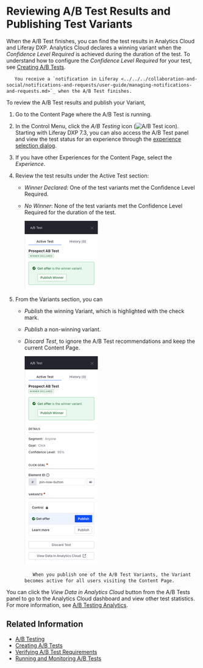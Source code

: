 # Reviewing A/B Test Results and Publishing Test Variants

When the A/B Test finishes, you can find the test results in Analytics Cloud and Liferay DXP. Analytics Cloud declares a winning variant when the *Confidence Level Required* is achieved during the duration of the test. To understand how to configure the *Confidence Level Required* for your test, see [Creating A/B Tests](./creating-ab-tests.md).

```tip::
   You receive a `notification in Liferay <../../../collaboration-and-social/notifications-and-requests/user-guide/managing-notifications-and-requests.md>`_ when the A/B Test finishes.
```

To review the A/B Test results and publish your Variant,

1. Go to the Content Page where the A/B Test is running.
1. In the Control Menu, click the *A/B Testing* icon (![A/B Test icon](../../../images/icon-ab-testing.png)). Starting with Liferay DXP 7.3, you can also access the A/B Test panel and view the test status for an experience through the [experience selection dialog](../../personalizing-site-experience/experience-personalization/creating-and-managing-experiences.md).
1. If you have other Experiences for the Content Page, select the *Experience*.
1. Review the test results under the Active Test section:

    * *Winner Declared*: One of the test variants met the Confidence Level Required.
    * *No Winner*: None of the test variants met the Confidence Level Required for the duration of the test.

        ![Review A/B Test Results from the A/B Test panel](reviewing-ab-test-results-and-publishing-test-variants/images/01.png)

1. From the Variants section, you can

    - *Publish* the winning Variant, which is highlighted with the check mark.
    - *Publish* a non-winning variant.
    - *Discard Test*, to ignore the A/B Test recommendations and keep the current Content Page.

        ![You can publish the winning Variant or discard the A/B Test results.](reviewing-ab-test-results-and-publishing-test-variants/images/02.png)

        ```note::
           When you publish one of the A/B Test Variants, the Variant becomes active for all users visiting the Content Page.
        ```

You can click the *View Data in Analytics Cloud* button from the A/B Tests panel to go to the Analytics Cloud dashboard and view other test statistics. For more information, see [A/B Testing Analytics](https://learn.liferay.com/analytics-cloud/latest/en/optimization/a-b-testing.html).

## Related Information

- [A/B Testing](./ab-testing.md)
- [Creating A/B Tests](./creating-ab-tests.md)
- [Verifying A/B Test Requirements](./verifying-ab-test-requirements.md)
- [Running and Monitoring A/B Tests](./running-and-monitoring-ab-tests)
